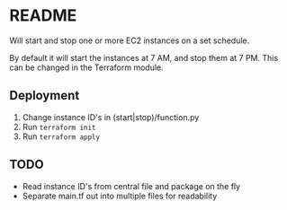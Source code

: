 # README

Will start and stop one or more EC2 instances on a set schedule.

By default it will start the instances at 7 AM, and stop them at 7 PM. This can be changed in the Terraform module.

## Deployment 

1. Change instance ID's in (start|stop)/function.py
2. Run `terraform init`
3. Run `terraform apply`

## TODO

- Read instance ID's from central file and package on the fly
- Separate main.tf out into multiple files for readability

